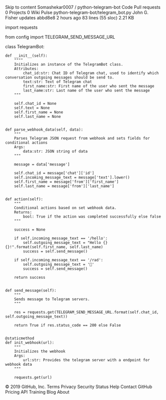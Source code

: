 
Skip to content
 Somashekar0007 / python-telegram-bot
Code  Pull requests 0  Projects 0  Wiki  Pulse
python-telegram-bot/telegram_bot.py
 John G. Fisher updates
abbd8e8 2 hours ago
83 lines (55 sloc)  2.21 KB
  
import requests

from config import TELEGRAM_SEND_MESSAGE_URL

class TelegramBot:

    def __init__(self):
        """"
        Initializes an instance of the TelegramBot class.
        Attributes:
            chat_id:str: Chat ID of Telegram chat, used to identify which conversation outgoing messages should be send to.
            text:str: Text of Telegram chat
            first_name:str: First name of the user who sent the message
            last_name:str: Last name of the user who sent the message
        """

        self.chat_id = None
        self.text = None
        self.first_name = None
        self.last_name = None


    def parse_webhook_data(self, data):
        """
        Parses Telegram JSON request from webhook and sets fields for conditional actions
        Args:
            data:str: JSON string of data
        """

        message = data['message']

        self.chat_id = message['chat']['id']
        self.incoming_message_text = message['text'].lower()
        self.first_name = message['from']['first_name']
        self.last_name = message['from']['last_name']


    def action(self):
        """
        Conditional actions based on set webhook data.
        Returns:
            bool: True if the action was completed successfully else false
        """

        success = None

        if self.incoming_message_text == '/hello':
            self.outgoing_message_text = "Hello {} {}!".format(self.first_name, self.last_name)
            success = self.send_message()
        
        if self.incoming_message_text == '/rad':
            self.outgoing_message_text = '🤙'
            success = self.send_message()
        
        return success


    def send_message(self):
        """
        Sends message to Telegram servers.
        """

        res = requests.get(TELEGRAM_SEND_MESSAGE_URL.format(self.chat_id, self.outgoing_message_text))

        return True if res.status_code == 200 else False
    

    @staticmethod
    def init_webhook(url):
        """
        Initializes the webhook
        Args:
            url:str: Provides the telegram server with a endpoint for webhook data
        """

        requests.get(url)


© 2019 GitHub, Inc.
Terms
Privacy
Security
Status
Help
Contact GitHub
Pricing
API
Training
Blog
About
